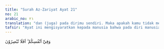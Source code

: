 ```yaml
---
title: "Surah Az-Zariyat Ayat 21"
no: 21
arabic_no: ٢١
translation: "dan (juga) pada dirimu sendiri. Maka apakah kamu tidak memperhatikan?"
tafsir: "Ayat ini mengisyaratkan kepada manusia bahwa pada diri manusia terdapat bukti-bukti kekuasaan dan kebesaran Allah seperti perbedaan kemampuan, perbedaan bahasa, kecerdasan dan banyak macamnya anggota tubuh yang masing-masing mempunyai fungsi sendiri-sendiri."
---
```

وَفِيْٓ اَنْفُسِكُمْ ۗ اَفَلَا تُبْصِرُوْنَ 